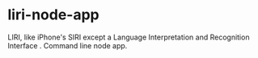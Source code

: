 # liri-node-app
LIRI, like iPhone's SIRI except a Language Interpretation and Recognition Interface . Command line node app.
